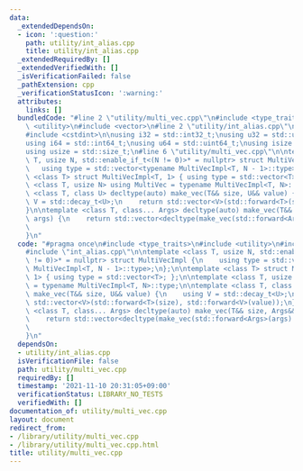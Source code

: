 ```yaml
---
data:
  _extendedDependsOn:
  - icon: ':question:'
    path: utility/int_alias.cpp
    title: utility/int_alias.cpp
  _extendedRequiredBy: []
  _extendedVerifiedWith: []
  _isVerificationFailed: false
  _pathExtension: cpp
  _verificationStatusIcon: ':warning:'
  attributes:
    links: []
  bundledCode: "#line 2 \"utility/multi_vec.cpp\"\n#include <type_traits>\n#include\
    \ <utility>\n#include <vector>\n#line 2 \"utility/int_alias.cpp\"\n#include <cstddef>\n\
    #include <cstdint>\n\nusing i32 = std::int32_t;\nusing u32 = std::uint32_t;\n\
    using i64 = std::int64_t;\nusing u64 = std::uint64_t;\nusing isize = std::ptrdiff_t;\n\
    using usize = std::size_t;\n#line 6 \"utility/multi_vec.cpp\"\n\ntemplate <class\
    \ T, usize N, std::enable_if_t<(N != 0)>* = nullptr> struct MultiVecImpl {\n \
    \   using type = std::vector<typename MultiVecImpl<T, N - 1>::type>;\n};\n\ntemplate\
    \ <class T> struct MultiVecImpl<T, 1> { using type = std::vector<T>; };\n\ntemplate\
    \ <class T, usize N> using MultiVec = typename MultiVecImpl<T, N>::type;\n\ntemplate\
    \ <class T, class U> decltype(auto) make_vec(T&& size, U&& value) {\n    using\
    \ V = std::decay_t<U>;\n    return std::vector<V>(std::forward<T>(size), std::forward<V>(value));\n\
    }\n\ntemplate <class T, class... Args> decltype(auto) make_vec(T&& size, Args&&...\
    \ args) {\n    return std::vector<decltype(make_vec(std::forward<Args>(args)...))>(std::forward<T>(size),\n\
    \                                                                        make_vec(std::forward<Args>(args)...));\n\
    }\n"
  code: "#pragma once\n#include <type_traits>\n#include <utility>\n#include <vector>\n\
    #include \"int_alias.cpp\"\n\ntemplate <class T, usize N, std::enable_if_t<(N\
    \ != 0)>* = nullptr> struct MultiVecImpl {\n    using type = std::vector<typename\
    \ MultiVecImpl<T, N - 1>::type>;\n};\n\ntemplate <class T> struct MultiVecImpl<T,\
    \ 1> { using type = std::vector<T>; };\n\ntemplate <class T, usize N> using MultiVec\
    \ = typename MultiVecImpl<T, N>::type;\n\ntemplate <class T, class U> decltype(auto)\
    \ make_vec(T&& size, U&& value) {\n    using V = std::decay_t<U>;\n    return\
    \ std::vector<V>(std::forward<T>(size), std::forward<V>(value));\n}\n\ntemplate\
    \ <class T, class... Args> decltype(auto) make_vec(T&& size, Args&&... args) {\n\
    \    return std::vector<decltype(make_vec(std::forward<Args>(args)...))>(std::forward<T>(size),\n\
    \                                                                        make_vec(std::forward<Args>(args)...));\n\
    }\n"
  dependsOn:
  - utility/int_alias.cpp
  isVerificationFile: false
  path: utility/multi_vec.cpp
  requiredBy: []
  timestamp: '2021-11-10 20:31:05+09:00'
  verificationStatus: LIBRARY_NO_TESTS
  verifiedWith: []
documentation_of: utility/multi_vec.cpp
layout: document
redirect_from:
- /library/utility/multi_vec.cpp
- /library/utility/multi_vec.cpp.html
title: utility/multi_vec.cpp
---
```

